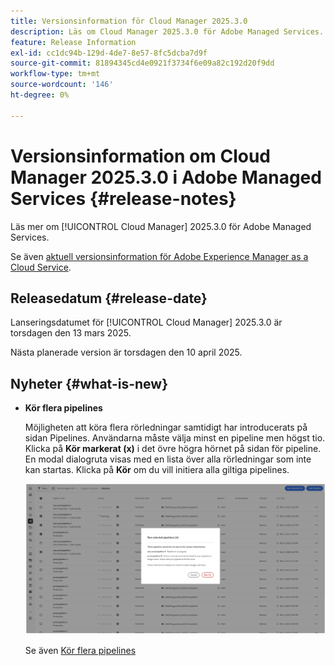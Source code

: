 ```yaml
---
title: Versionsinformation för Cloud Manager 2025.3.0
description: Läs om Cloud Manager 2025.3.0 för Adobe Managed Services.
feature: Release Information
exl-id: cc1dc94b-129d-4de7-8e57-8fc5dcba7d9f
source-git-commit: 81894345cd4e0921f3734f6e09a82c192d20f9dd
workflow-type: tm+mt
source-wordcount: '146'
ht-degree: 0%

---
```


# Versionsinformation om Cloud Manager 2025.3.0 i Adobe Managed Services {#release-notes}

<!-- RELEASE WIKI  https://wiki.corp.adobe.com/display/DMSArchitecture/Cloud+Manager+2025.02.0+Release -->

Läs mer om [!UICONTROL Cloud Manager] 2025.3.0 för Adobe Managed Services.

Se även [aktuell versionsinformation för Adobe Experience Manager as a Cloud Service](https://experienceleague.adobe.com/en/docs/experience-manager-cloud-service/content/release-notes/home).

## Releasedatum {#release-date}

Lanseringsdatumet för [!UICONTROL Cloud Manager] 2025.3.0 är torsdagen den 13 mars 2025.

Nästa planerade version är torsdagen den 10 april 2025.

## Nyheter {#what-is-new}

* **Kör flera pipelines**

  Möjligheten att köra flera rörledningar samtidigt har introducerats på sidan Pipelines. Användarna måste välja minst en pipeline men högst tio. Klicka på **Kör markerat (x)** i det övre högra hörnet på sidan för pipeline. En modal dialogruta visas med en lista över alla rörledningar som inte kan startas. Klicka på **Kör** om du vill initiera alla giltiga pipelines.

  ![Dialogrutan Kör markerade pipelines](/help/release-notes/assets/run-selected-pipelines.png)

  Se även [Kör flera pipelines](/help/using/managing-pipelines.md#run-multiple-pipelines)



<!--

## Early adoption program {#early-adoption}

Be a part of Cloud Manager's early adoption program and have a chance to test upcoming features.

### Self-service Service Pack updates for AMS Cloud Manager customers 

As part of the early adopters program, Adobe Managed Services Cloud Manager customers can now perform self-service service pack updates through the **Cloud Manager** user interface. This feature is currently available *only for development environments* and includes limited error reporting for failures.  

Customers can check for service pack updates on the **Program Overview** page under the **Environments** section (**three-dot menu**).

![Check for updates menu option](/help/release-notes/assets/check-for-updates-1.png)

![Update Service Pack dialog box](/help/release-notes/assets/check-for-updates-2.png)

The installation and upgrade process can be tracked on the **Activity** page. 

Once the process is complete, customers must **approve the execution** for the service pack upgrade to finalize successfully.

![Approve service page update](/help/release-notes/assets/check-for-updates-3.png)

If you are interested in testing this new feature and sharing your feedback, contact your Adobe Customer Success Engineer.

See also [Service Pack Updates for Development Environments - Early Adopter](/help/using/service-packs-environments.md).



## Bug fixes {#bug-fixes}

* A

Known Issues {#known-issues}

* A -->

